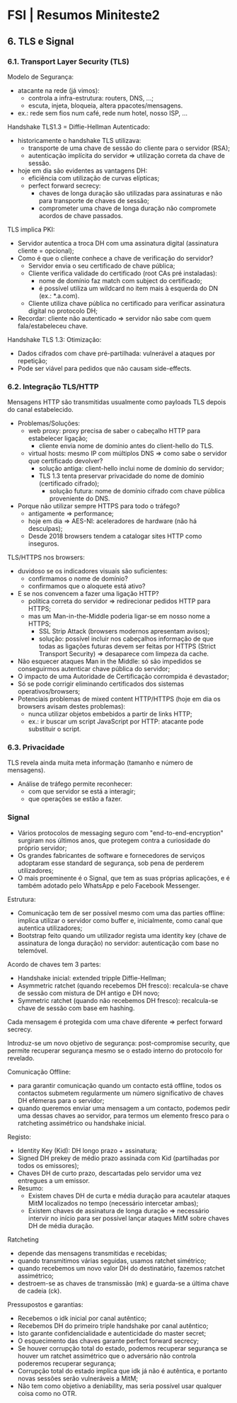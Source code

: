 # FSI | Resumos Miniteste2

## 6. TLS e Signal

### 6.1. Transport Layer Security (TLS)

Modelo de Segurança:
- atacante na rede (já vimos):
  - controla a infra-estrutura: routers, DNS, ...;
  - escuta, injeta, bloqueia, altera ppacotes/mensagens.
- ex.: rede sem fios num café, rede num hotel, nosso ISP, ...

Handshake TLS1.3 = Diffie-Hellman Autenticado:
- historicamente o handshake TLS utilizava:
  - transporte de uma chave de sessão do cliente para o servidor (RSA);
  - autenticação implícita do servidor => utilização correta da chave de sessão.
- hoje em dia são evidentes as vantagens DH:
  - eficiência com utilização de curvas elípticas;
  - perfect forward secrecy:
    - chaves de longa duração são utilizadas para assinaturas e não para transporte de chaves de sessão;
    - comprometer uma chave de longa duração não compromete acordos de chave passados.

TLS implica PKI:
- Servidor autentica a troca DH com uma assinatura digital (assinatura cliente = opcional);
- Como é que o cliente conhece a chave de verificação do servidor?
  - Servidor envia o seu certificado de chave pública;
  - Cliente verifica validade do certificado (root CAs pré instaladas):
    - nome de domínio faz match com subject do certificado;
    - é possível utiliza um wildcard no item mais à esquerda do DN (ex.: *.a.com).
  - Cliente utiliza chave pública no certificado para verificar assinatura digital no protocolo DH;
- Recordar: cliente não autenticado => servidor não sabe com quem fala/estabeleceu chave.

Handshake TLS 1.3: Otimização:
- Dados cifrados com chave pré-partilhada: vulnerável a ataques por repetição;
- Pode ser viável para pedidos que não causam side-effects.

### 6.2. Integração TLS/HTTP

Mensagens HTTP são transmitidas usualmente como payloads TLS depois do canal estabelecido.
- Problemas/Soluções:
  - web proxy: proxy precisa de saber o cabeçalho HTTP para estabelecer ligação;
    - cliente envia nome de domínio antes do client-hello do TLS.
  - virtual hosts: mesmo IP com múltiplos DNS => como sabe o servidor que certificado devolver?
    - solução antiga: client-hello inclui nome de domínio do servidor;
    - TLS 1.3 tenta preservar privacidade do nome de domínio (certificado cifrado);
      - solução futura: nome de domínio cifrado com chave pública proveniente do DNS.
- Porque não utilizar sempre HTTPS para todo o tráfego?
  - antigamente => performance;
  - hoje em dia => AES-NI: aceleradores de hardware (não há desculpas);
  - Desde 2018 browsers tendem a catalogar sites HTTP como inseguros.

TLS/HTTPS nos browsers:
- duvidoso se os indicadores visuais são suficientes:
  - confirmamos o nome de domínio?
  - confirmamos que o aloquete está ativo?
- E se nos convencem a fazer uma ligação HTTP?
  - política correta do servidor => redirecionar pedidos HTTP para HTTPS;
  - mas um Man-in-the-Middle poderia ligar-se em nosso nome a HTTPS;
    - SSL Strip Attack (browsers modernos apresentam avisos);
    - solução: possível incluir nos cabeçalhos informação de que todas as ligações futuras devem ser feitas por HTTPS (Strict Transport Security) => desaparece com limpeza da cache.
- Não esquecer ataques Man in the Middle: só são impedidos se conseguirmos autenticar chave pública do servidor;
- O impacto de uma Autoridade de Certificação corrompida é devastador;
- Só se pode corrigir eliminando certificados dos sistemas operativos/browsers;
- Potenciais problemas de mixed content HTTP/HTTPS (hoje em dia os browsers avisam destes problemas):
  - nunca utilizar objetos embebidos a partir de links HTTP;
  - ex.: ir buscar um script JavaScript por HTTP: atacante pode substituir o script.

### 6.3. Privacidade

TLS revela ainda muita meta informação (tamanho e número de mensagens).
- Análise de tráfego permite reconhecer:
  - com que servidor se está a interagir;
  - que operações se estão a fazer.

### Signal

- Vários protocolos de messaging seguro com "end-to-end-encryption" surgiram nos últimos anos, que protegem contra a curiosidade do próprio servidor;
- Os grandes fabricantes de software e fornecedores de serviços adoptaram esse standard de segurança, sob pena de perderem utilizadores;
- O mais proeminente é o Signal, que tem as suas próprias aplicações, e é também adotado pelo WhatsApp e pelo Facebook Messenger.

Estrutura:
- Comunicação tem de ser possível mesmo com uma das parties offline: implica utilizar o servidor como buffer e, inicialmente, como canal que autentica utilizadores;
- Bootstrap feito quando um utilizador regista uma identity key (chave de assinatura de longa duração) no servidor: autenticação com base no telemóvel.

Acordo de chaves tem 3 partes:
- Handshake inicial: extended tripple Diffie-Hellman;
- Asymmetric ratchet (quando recebemos DH fresco): recalcula-se chave de sessão com mistura de DH antigo e DH novo;
- Symmetric ratchet (quando não recebemos DH fresco): recalcula-se chave de sessão com base em hashing.

Cada mensagem é protegida com uma chave diferente => perfect forward secrecy.

Introduz-se um novo objetivo de segurança: post-compromise security, que permite recuperar segurança mesmo se o estado interno do protocolo for revelado.

Comunicação Offline:
- para garantir comunicação quando um contacto está offline, todos os contactos submetem regularmente um número significativo de chaves DH efémeras para o servidor;
- quando queremos enviar uma mensagem a um contacto, podemos pedir uma dessas chaves ao servidor, para termos um elemento fresco para o ratcheting assimétrico ou handshake inicial.

Registo:
- Identity Key (Kid): DH longo prazo + assinatura;
- Signed DH prekey de médio prazo assinada com Kid (partilhadas por todos os emissores);
- Chaves DH de curto prazo, descartadas pelo servidor uma vez entregues a um emissor.
- Resumo:
  - Existem chaves DH de curta e média duração para acautelar ataques MitM localizados no tempo (necessário intercetar ambas);
  - Existem chaves de assinatura de longa duração => necessário intervir no início para ser possível lançar ataques MitM sobre chaves DH de média duração.

Ratcheting
- depende das mensagens transmitidas e recebidas;
- quando transmitimos várias seguidas, usamos ratchet simétrico;
- quando recebemos um novo valor DH do destinatário, fazemos ratchet assimétrico;
- destroem-se as chaves de transmissão (mk) e guarda-se a última chave de cadeia (ck).

Pressupostos e garantias:
- Recebemos o idk inicial por canal autêntico;
- Recebemos DH do primeiro triple handshake por canal autêntico;
- Isto garante confidencialidade e autenticidade do master secret;
- O esquecimento das chaves garante perfect forward secrecy;
- Se houver corrupção total do estado, podemos recuperar segurança se houver um ratchet assimétrico que o adversário não controla poderemos recuperar segurança;
- Corrupção total do estado implica que idk já não é autêntica, e portanto novas sessões serão vulneráveis a MitM;
- Não tem como objetivo a deniability, mas seria possível usar qualquer coisa como no OTR.